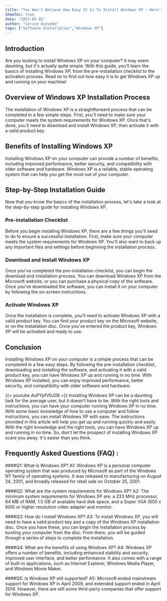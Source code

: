 ```yaml
---
title: "You Won't Believe How Easy It Is To Install Windows XP - Here's How!"
ShowToc: true 
date: "2023-05-02"
author: "Corine Acevedo" 
tags: ["Software Installation","Windows XP"]
---
```

## Introduction

Are you looking to install Windows XP on your computer? It may seem daunting, but it's actually quite simple. With this guide, you'll learn the basics of installing Windows XP, from the pre-installation checklist to the activation process. Read on to find out how easy it is to get Windows XP up and running on your machine!

## Overview of Windows XP Installation Process

The installation of Windows XP is a straightforward process that can be completed in a few simple steps. First, you'll need to make sure your computer meets the system requirements for Windows XP. Once that's done, you'll need to download and install Windows XP, then activate it with a valid product key.

## Benefits of Installing Windows XP

Installing Windows XP on your computer can provide a number of benefits, including improved performance, better security, and compatibility with older software and hardware. Windows XP is a reliable, stable operating system that can help you get the most out of your computer.

## Step-by-Step Installation Guide

Now that you know the basics of the installation process, let's take a look at the step-by-step guide for installing Windows XP.

### Pre-installation Checklist

Before you begin installing Windows XP, there are a few things you'll need to do to ensure a successful installation. First, make sure your computer meets the system requirements for Windows XP. You'll also want to back up any important files and settings before beginning the installation process.

### Download and Install Windows XP

Once you've completed the pre-installation checklist, you can begin the download and installation process. You can download Windows XP from the Microsoft website, or you can purchase a physical copy of the software. Once you've downloaded the software, you can install it on your computer by following the on-screen instructions.

### Activate Windows XP

Once the installation is complete, you'll need to activate Windows XP with a valid product key. You can find your product key on the Microsoft website, or on the installation disc. Once you've entered the product key, Windows XP will be activated and ready to use.

## Conclusion

Installing Windows XP on your computer is a simple process that can be completed in a few easy steps. By following the pre-installation checklist, downloading and installing the software, and activating it with a valid product key, you can have Windows XP up and running in no time. With Windows XP installed, you can enjoy improved performance, better security, and compatibility with older software and hardware.

{{< youtube AsPYpfV0J08 >}} 
Installing Windows XP can be a daunting task for the average user, but it doesn't have to be. With the right tools and instructions, you can have your computer running Windows XP in no time. With some basic knowledge of how to use a computer and follow instructions, you can install Windows XP with ease. The instructions provided in this article will help you get up and running quickly and easily. With the right knowledge and the right tools, you can have Windows XP up and running in no time. So, don't let the prospect of installing Windows XP scare you away; it's easier than you think.

## Frequently Asked Questions (FAQ) :
####Q1: What is Windows XP?
A1: Windows XP is a personal computer operating system that was produced by Microsoft as part of the Windows NT family of operating systems. It was released to manufacturing on August 24, 2001, and broadly released for retail sale on October 25, 2001.

####Q2: What are the system requirements for Windows XP?
A2: The minimum system requirements for Windows XP are: a 233 MHz processor, 64 MB of RAM, 1.5 GB of available hard disk space, and a Super VGA (800 x 600) or higher resolution video adapter and monitor.

####Q3: How do I install Windows XP?
A3: To install Windows XP, you will need to have a valid product key and a copy of the Windows XP installation disc. Once you have these, you can begin the installation process by booting your computer from the disc. From there, you will be guided through a series of steps to complete the installation.

####Q4: What are the benefits of using Windows XP?
A4: Windows XP offers a number of benefits, including enhanced stability and security, improved user interface, and better performance. It also comes with a range of built-in applications, such as Internet Explorer, Windows Media Player, and Windows Movie Maker.

####Q5: Is Windows XP still supported?
A5: Microsoft ended mainstream support for Windows XP in April 2009, and extended support ended in April 2014. However, there are still some third-party companies that offer support for Windows XP.





